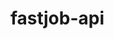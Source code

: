 # fastjob-api

<!-- - Explain your implementation and tools/libraries used in README.md file in the repository
- Document the steps to get your code up and running on localhost
- If possible, deploy your solution to a service like heroku, aws, etc and use MongoDB Atlas (This step is optional, but will give you brownie points) -->